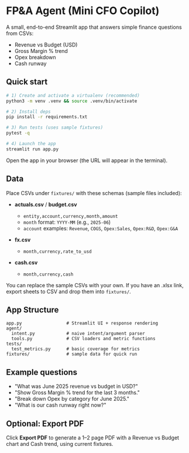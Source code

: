 # FP&A Agent (Mini CFO Copilot)

A small, end-to-end Streamlit app that answers simple finance questions from CSVs:
- Revenue vs Budget (USD)
- Gross Margin % trend
- Opex breakdown
- Cash runway

## Quick start

```bash
# 1) Create and activate a virtualenv (recommended)
python3 -m venv .venv && source .venv/bin/activate

# 2) Install deps
pip install -r requirements.txt

# 3) Run tests (uses sample fixtures)
pytest -q

# 4) Launch the app
streamlit run app.py
```

Open the app in your browser (the URL will appear in the terminal).

## Data

Place CSVs under `fixtures/` with these schemas (sample files included):

- **actuals.csv** / **budget.csv**
    - `entity,account,currency,month,amount`
    - `month` format: `YYYY-MM` (e.g., `2025-06`)
    - `account` examples: `Revenue`, `COGS`, `Opex:Sales`, `Opex:R&D`, `Opex:G&A`

- **fx.csv**
    - `month,currency,rate_to_usd`

- **cash.csv**
    - `month,currency,cash`

You can replace the sample CSVs with your own. If you have an .xlsx link, export sheets to CSV and drop them into `fixtures/`.

## App Structure

```
app.py                 # Streamlit UI + response rendering
agent/
  intent.py            # naive intent/argument parser
  tools.py             # CSV loaders and metric functions
tests/
  test_metrics.py      # basic coverage for metrics
fixtures/              # sample data for quick run
```

## Example questions

- "What was June 2025 revenue vs budget in USD?"
- "Show Gross Margin % trend for the last 3 months."
- "Break down Opex by category for June 2025."
- "What is our cash runway right now?"

## Optional: Export PDF

Click **Export PDF** to generate a 1–2 page PDF with a Revenue vs Budget chart and Cash trend, using current fixtures.
